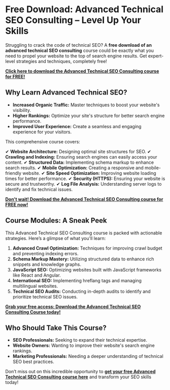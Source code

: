 # Free Download: Advanced Technical SEO Consulting – Level Up Your Skills

Struggling to crack the code of technical SEO? A **free download of an advanced technical SEO consulting** course could be exactly what you need to propel your website to the top of search engine results. Get expert-level strategies and techniques, completely free!

[**Click here to download the Advanced Technical SEO Consulting course for FREE!**](https://udemywork.com/advanced-technical-seo-consulting)

## Why Learn Advanced Technical SEO?

*   **Increased Organic Traffic:** Master techniques to boost your website's visibility.
*   **Higher Rankings:** Optimize your site's structure for better search engine performance.
*   **Improved User Experience:** Create a seamless and engaging experience for your visitors.

This comprehensive course covers:

✔ **Website Architecture:** Designing optimal site structures for SEO.
✔ **Crawling and Indexing:** Ensuring search engines can easily access your content.
✔ **Structured Data:** Implementing schema markup to enhance search results.
✔ **Mobile Optimization:** Creating a responsive and mobile-friendly website.
✔ **Site Speed Optimization:** Improving website loading times for better performance.
✔ **Security (HTTPS):** Ensuring your website is secure and trustworthy.
✔ **Log File Analysis:** Understanding server logs to identify and fix technical issues.

[**Don't wait! Download the Advanced Technical SEO Consulting course for FREE now!**](https://udemywork.com/advanced-technical-seo-consulting)

## Course Modules: A Sneak Peek

This Advanced Technical SEO Consulting course is packed with actionable strategies. Here’s a glimpse of what you'll learn:

1.  **Advanced Crawl Optimization:** Techniques for improving crawl budget and preventing indexing errors.
2.  **Schema Markup Mastery:** Utilizing structured data to enhance rich snippets and knowledge graphs.
3.  **JavaScript SEO:** Optimizing websites built with JavaScript frameworks like React and Angular.
4.  **International SEO:** Implementing hreflang tags and managing multilingual websites.
5.  **Technical SEO Audits:** Conducting in-depth audits to identify and prioritize technical SEO issues.

[**Grab your free access: Download the Advanced Technical SEO Consulting Course today!**](https://udemywork.com/advanced-technical-seo-consulting)

## Who Should Take This Course?

*   **SEO Professionals:** Seeking to expand their technical expertise.
*   **Website Owners:** Wanting to improve their website's search engine rankings.
*   **Marketing Professionals:** Needing a deeper understanding of technical SEO best practices.

Don’t miss out on this incredible opportunity to **[get your free Advanced Technical SEO Consulting course here](https://udemywork.com/advanced-technical-seo-consulting)** and transform your SEO skills today!
